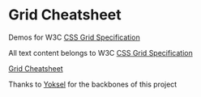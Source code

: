# Grid Cheatsheet

Demos for W3C [CSS Grid Specification](https://www.w3.org/TR/css-grid-1)

All text content belongs to W3C <a href="https://www.w3.org/TR/css-grid-1">CSS Grid Specification</a>

[Grid Cheatsheet](https://fu4303.github.io/grid-cheatsheet/)

Thanks to [Yoksel](https://github.com/yoksel) for the backbones of this project
